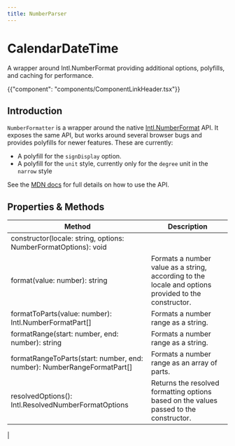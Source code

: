 ```yaml
---
title: NumberParser
---
```


# CalendarDateTime

<p class="description">A wrapper around Intl.NumberFormat providing additional options, polyfills, and caching for performance.</p>

{{"component": "components/ComponentLinkHeader.tsx"}}

## Introduction

`NumberFormatter` is a wrapper around the native [Intl.NumberFormat](https://developer.mozilla.org/en-US/docs/Web/JavaScript/Reference/Global_Objects/Intl/NumberFormat) API. It exposes the same API, but works around several browser bugs and provides polyfills for newer features. These are currently:

- A polyfill for the `signDisplay` option.
- A polyfill for the `unit` style, currently only for the `degree` unit in the `narrow` style

See the [MDN docs](https://developer.mozilla.org/en-US/docs/Web/JavaScript/Reference/Global_Objects/Intl/NumberFormat) for full details on how to use the API.

## Properties & Methods

| Method                                                                  | Description                                                                                          |
| ----------------------------------------------------------------------- | ---------------------------------------------------------------------------------------------------- |
| constructor(locale: string, options: NumberFormatOptions): void         |                                                                                                      |
| format(value: number): string                                           | Formats a number value as a string, according to the locale and options provided to the constructor. |
| formatToParts(value: number): Intl.NumberFormatPart[]                   | Formats a number range as a string.                                                                  |
| formatRange(start: number, end: number): string                         | Formats a number range as a string.                                                                  |
| formatRangeToParts(start: number, end: number): NumberRangeFormatPart[] | Formats a number range as an array of parts.                                                         |
| resolvedOptions(): Intl.ResolvedNumberFormatOptions                     | Returns the resolved formatting options based on the values passed to the constructor.               |

|

